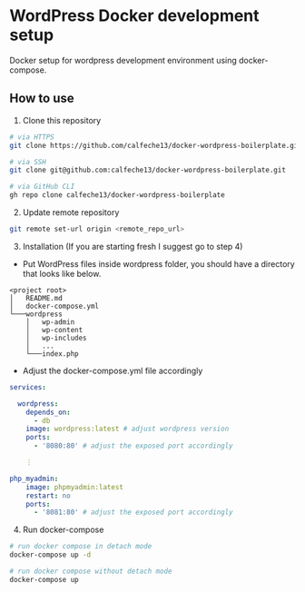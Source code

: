 # WordPress Docker development setup

Docker setup for wordpress development environment using docker-compose.

## How to use

1. Clone this repository
```sh
# via HTTPS
git clone https://github.com/calfeche13/docker-wordpress-boilerplate.git

# via SSH
git clone git@github.com:calfeche13/docker-wordpress-boilerplate.git

# via GitHub CLI
gh repo clone calfeche13/docker-wordpress-boilerplate
```

2. Update remote repository
```sh
git remote set-url origin <remote_repo_url>
```

3. Installation (If you are starting fresh I suggest go to step 4)
- Put WordPress files inside wordpress folder, you should have a directory that looks like below.
```
<project root>
│   README.md
│   docker-compose.yml
└───wordpress
    │   wp-admin
    │   wp-content
    │   wp-includes
    │   ...
    └───index.php
```

- Adjust the docker-compose.yml file accordingly
```yml
services:

  wordpress:
    depends_on:
      - db
    image: wordpress:latest # adjust wordpress version
    ports:
      - '8080:80' # adjust the exposed port accordingly

    ⋮

php_myadmin:
    image: phpmyadmin:latest
    restart: no
    ports:
      - '8081:80' # adjust the exposed port accordingly
```

4. Run docker-compose
```sh
# run docker compose in detach mode
docker-compose up -d

# run docker compose without detach mode
docker-compose up
```